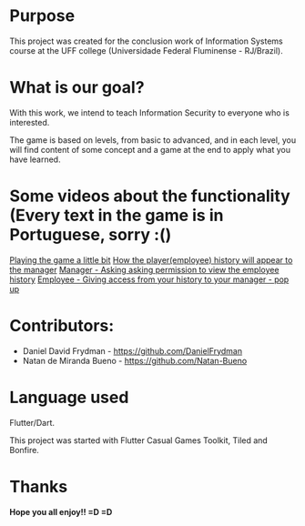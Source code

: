 # Purpose

This project was created for the conclusion work of Information Systems course at the UFF college (Universidade Federal Fluminense - RJ/Brazil).

# What is our goal?

With this work, we intend to teach Information Security to everyone who is interested.

The game is based on levels, from basic to advanced, and in each level, you will find content of some concept and a game at the end to apply what you have learned.

# Some videos about the functionality (Every text in the game is in Portuguese, sorry :()
[Playing the game a little bit](https://www.youtube.com/watch?v=1XAP7Ei1F80)
[How the player(employee) history will appear to the manager](https://www.youtube.com/watch?v=uNBTD7W4UY4)
[Manager - Asking asking permission to view the employee history](https://www.youtube.com/watch?v=l9YC0tarEOA)
[Employee - Giving access from your history to your manager - pop up](https://www.youtube.com/watch?v=BmZfhLZiByM)

# Contributors:
- Daniel David Frydman - https://github.com/DanielFrydman
- Natan de Miranda Bueno - https://github.com/Natan-Bueno

# Language used
Flutter/Dart.

This project was started with Flutter Casual Games Toolkit, Tiled and Bonfire.

# Thanks
#### Hope you all enjoy!! =D =D
